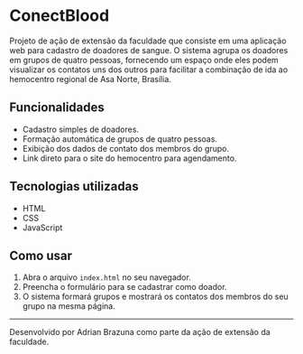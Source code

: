 # ConectBlood

Projeto de ação de extensão da faculdade que consiste em uma aplicação web para cadastro de doadores de sangue. O sistema agrupa os doadores em grupos de quatro pessoas, fornecendo um espaço onde eles podem visualizar os contatos uns dos outros para facilitar a combinação de ida ao hemocentro regional de Asa Norte, Brasília.

## Funcionalidades

- Cadastro simples de doadores.
- Formação automática de grupos de quatro pessoas.
- Exibição dos dados de contato dos membros do grupo.
- Link direto para o site do hemocentro para agendamento.

## Tecnologias utilizadas

- HTML
- CSS
- JavaScript

## Como usar

1. Abra o arquivo `index.html` no seu navegador.
2. Preencha o formulário para se cadastrar como doador.
3. O sistema formará grupos e mostrará os contatos dos membros do seu grupo na mesma página.

---

Desenvolvido por Adrian Brazuna como parte da ação de extensão da faculdade.
